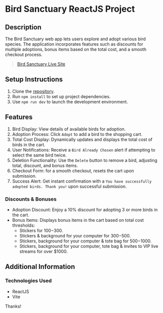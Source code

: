 # Bird Sanctuary ReactJS Project

## Description
The Bird Sanctuary web app lets users explore and adopt various bird species. The application incorporates features such as discounts for multiple adoptions, bonus items based on the total cost, and a smooth checkout process.
>[Bird Sanctuary Live Site](https://app.netlify.com/sites/scintillating-haupia-8ff537/overview)

## Setup Instructions
1. Clone the [repository](https://github.com/AnitaOwen/project-bird-sanctuary-vite).
2. Run `npm install` to set up project dependencies.
3. Use `npm run dev` to launch the development environment.


## Features

1. Bird Display: View details of available birds for adoption.
2. Adoption Process: Click `Adopt` to add a bird to the shopping cart.
3. Total Cost Display: Dynamically updates and displays the total cost of birds in the cart.
4. User Notifications: Receive a `Bird Already Chosen` alert if attempting to select the same bird twice.
5. Deletion Functionality: Use the `Delete` button to remove a bird, adjusting total, discount, and bonus items.
6. Checkout Form: for a smooth checkout, resets the cart upon submission.
7. Success Alert: Get instant confirmation with a `You have successfully adopted birds. Thank you!` upon successful submission.


### Discounts & Bonuses
- Adoption Discount: Enjoy a 10% discount for adopting 3 or more birds in the cart.
- Bonus Items: Displays bonus items in the cart based on total cost thresholds:
  - Stickers for $100-$300.
  - Stickers & background for your computer for $300-$500.
  - Stickers, background for your computer & tote bag for $500-$1000.
  - Stickers, background for your computer, tote bag & invites to VIP live streams for over $1000.

## Additional Information

### Technologies Used
- ReactJS
- Vite

Thanks!
